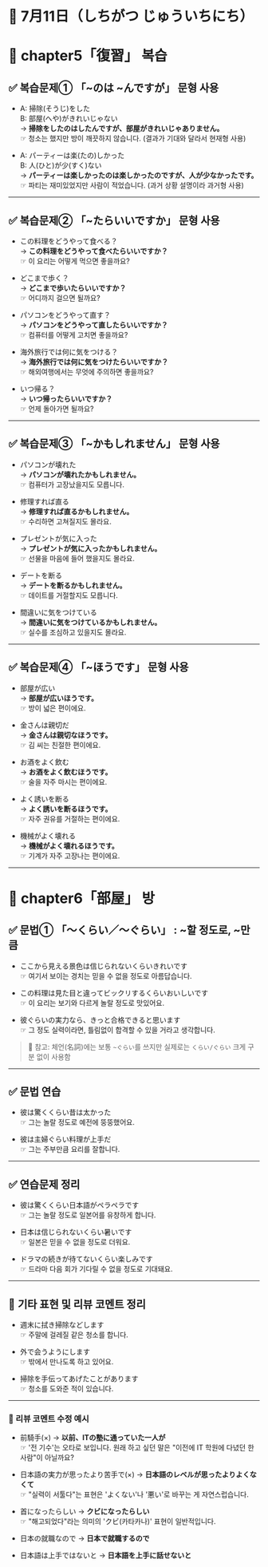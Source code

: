 # 📆 7月11日（しちがつ じゅういちにち）

# 📘 chapter5「復習」 복습

## ✅ 복습문제① 「~のは ~んですが」 문형 사용

- A: 掃除(そうじ)をした  
  B: 部屋(へや)がきれいじゃない  
  → **掃除をしたのはしたんですが、部屋がきれいじゃありません。**  
  ☞ 청소는 했지만 방이 깨끗하지 않습니다. (결과가 기대와 달라서 현재형 사용)

- A: パーティーは楽(たの)しかった  
  B: 人(ひと)が少(すく)ない  
  → **パーティーは楽しかったのは楽しかったのですが、人が少なかったです。**  
  ☞ 파티는 재미있었지만 사람이 적었습니다. (과거 상황 설명이라 과거형 사용)

---

## ✅ 복습문제② 「~たらいいですか」 문형 사용

- この料理をどうやって食べる？  
  → **この料理をどうやって食べたらいいですか？**  
  ☞ 이 요리는 어떻게 먹으면 좋을까요?

- どこまで歩く？  
  → **どこまで歩いたらいいですか？**  
  ☞ 어디까지 걸으면 될까요?

- パソコンをどうやって直す？  
  → **パソコンをどうやって直したらいいですか？**  
  ☞ 컴퓨터를 어떻게 고치면 좋을까요?

- 海外旅行では何に気をつける？  
  → **海外旅行では何に気をつけたらいいですか？**  
  ☞ 해외여행에서는 무엇에 주의하면 좋을까요?

- いつ帰る？  
  → **いつ帰ったらいいですか？**  
  ☞ 언제 돌아가면 될까요?

---

## ✅ 복습문제③ 「~かもしれません」 문형 사용

- パソコンが壊れた  
  → **パソコンが壊れたかもしれません。**  
  ☞ 컴퓨터가 고장났을지도 모릅니다.

- 修理すれば直る  
  → **修理すれば直るかもしれません。**  
  ☞ 수리하면 고쳐질지도 몰라요.

- プレゼントが気に入った  
  → **プレゼントが気に入ったかもしれません。**  
  ☞ 선물을 마음에 들어 했을지도 몰라요.

- デートを断る  
  → **デートを断るかもしれません。**  
  ☞ 데이트를 거절할지도 모릅니다.

- 間違いに気をつけている  
  → **間違いに気をつけているかもしれません。**  
  ☞ 실수를 조심하고 있을지도 몰라요.

---

## ✅ 복습문제④ 「~ほうです」 문형 사용

- 部屋が広い  
  → **部屋が広いほうです。**  
  ☞ 방이 넓은 편이에요.

- 金さんは親切だ  
  → **金さんは親切なほうです。**  
  ☞ 김 씨는 친절한 편이에요.

- お酒をよく飲む  
  → **お酒をよく飲むほうです。**  
  ☞ 술을 자주 마시는 편이에요.

- よく誘いを断る  
  → **よく誘いを断るほうです。**  
  ☞ 자주 권유를 거절하는 편이에요.

- 機械がよく壊れる  
  → **機械がよく壊れるほうです。**  
  ☞ 기계가 자주 고장나는 편이에요.

---

# 📘 chapter6「部屋」 방

## ✅ 문법① 「～くらい／～ぐらい」 : ~할 정도로, ~만큼

- ここから見える景色は信じられないくらいきれいです  
  ☞ 여기서 보이는 경치는 믿을 수 없을 정도로 아름답습니다.

- この料理は見た目と違ってビックリするくらいおいしいです  
  ☞ 이 요리는 보기와 다르게 놀랄 정도로 맛있어요.

- 彼ぐらいの実力なら、きっと合格できると思います  
  ☞ 그 정도 실력이라면, 틀림없이 합격할 수 있을 거라고 생각합니다.

> 🔸 참고: 체언(名詞)에는 보통 `~ぐらい`를 쓰지만 실제로는 `くらい/ぐらい` 크게 구분 없이 사용함

---

## ✅ 문법 연습

- 彼は驚くくらい昔は太かった  
  ☞ 그는 놀랄 정도로 예전에 뚱뚱했어요.

- 彼は主婦ぐらい料理が上手だ  
  ☞ 그는 주부만큼 요리를 잘합니다.

---

## ✅ 연습문제 정리

- 彼は驚くくらい日本語がペラペラです  
  ☞ 그는 놀랄 정도로 일본어를 유창하게 합니다.

- 日本は信じられないくらい暑いです  
  ☞ 일본은 믿을 수 없을 정도로 더워요.

- ドラマの続きが待てないくらい楽しみです  
  ☞ 드라마 다음 회가 기다릴 수 없을 정도로 기대돼요.

---

## 📝 기타 표현 및 리뷰 코멘트 정리

- 週末に拭き掃除などします  
  ☞ 주말에 걸레질 같은 청소를 합니다.

- 外で会うようにします  
  ☞ 밖에서 만나도록 하고 있어요.

- 掃除を手伝ってあげたことがあります  
  ☞ 청소를 도와준 적이 있습니다.

---

### 🔧 리뷰 코멘트 수정 예시

- 前騎手(×) → **以前、ITの塾に通っていた一人が**  
  ☞ '전 기수'는 오타로 보입니다. 원래 하고 싶던 말은 "이전에 IT 학원에 다녔던 한 사람"이 아닐까요?

- 日本語の実力が思ったより苦手で(×) → **日本語のレベルが思ったよりよくなくて**  
  ☞ "실력이 서툴다"는 표현은 'よくない'나 '悪い'로 바꾸는 게 자연스럽습니다.

- 首になったらしい → **クビになったらしい**  
  ☞ "해고되었다"라는 의미의 'クビ(카타카나)' 표현이 일반적입니다.

- 日本の就職なので → **日本で就職するので**  
- 日本語は上手ではないと → **日本語を上手に話せないと**

